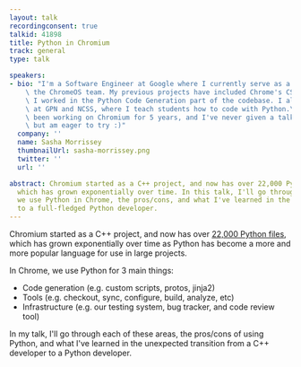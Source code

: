 ```yaml
---
layout: talk
recordingconsent: true
talkid: 41898
title: Python in Chromium
track: general
type: talk

speakers:
- bio: "I'm a Software Engineer at Google where I currently serve as a Tech Lead on\
    \ the ChromeOS team. My previous projects have included Chrome's CSS engine, where\
    \ I worked in the Python Code Generation part of the codebase. I also volunteer\
    \ at GPN and NCSS, where I teach students how to code with Python.\r\n\r\nI've\
    \ been working on Chromium for 5 years, and I've never given a talk at PyCon before,\
    \ but am eager to try :)"
  company: ''
  name: Sasha Morrissey
  thumbnailUrl: sasha-morrissey.png
  twitter: ''
  url: ''

abstract: Chromium started as a C++ project, and now has over 22,000 Python files,
  which has grown exponentially over time. In this talk, I'll go through the ways
  we use Python in Chrome, the pros/cons, and what I've learned in the transition
  to a full-fledged Python developer.
---
```

Chromium started as a C++ project, and now has over [22,000 Python files](https://cs.chromium.org/search/?q=lang:%5Epython$&all=1&sq=package:chromium&type=cs), which has grown exponentially over time as Python has become a more and more popular language for use in large projects.

In Chrome, we use Python for 3 main things:

* Code generation (e.g. custom scripts, protos, jinja2)
* Tools (e.g. checkout, sync, configure, build, analyze, etc)
* Infrastructure (e.g. our testing system, bug tracker, and code review tool)

In my talk, I'll go through each of these areas, the pros/cons of using Python, and what I've learned in the unexpected transition from a C++ developer to a Python developer.
